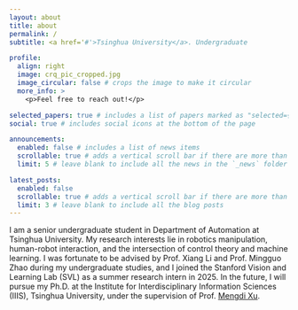 ```yaml
---
layout: about
title: about
permalink: /
subtitle: <a href='#'>Tsinghua University</a>. Undergraduate

profile:
  align: right
  image: crq_pic_cropped.jpg
  image_circular: false # crops the image to make it circular
  more_info: >
    <p>Feel free to reach out!</p>

selected_papers: true # includes a list of papers marked as "selected={true}"
social: true # includes social icons at the bottom of the page

announcements:
  enabled: false # includes a list of news items
  scrollable: true # adds a vertical scroll bar if there are more than 3 news items
  limit: 5 # leave blank to include all the news in the `_news` folder

latest_posts:
  enabled: false
  scrollable: true # adds a vertical scroll bar if there are more than 3 new posts items
  limit: 3 # leave blank to include all the blog posts
---
```


I am a senior undergraduate student in Department of Automation at Tsinghua University. My research interests lie in robotics manipulation, human-robot interaction, and the intersection of control theory and machine learning. I was fortunate to be advised by Prof. Xiang Li and Prof. Mingguo Zhao during my undergraduate studies, and I joined the Stanford Vision and Learning Lab (SVL) as a summer research intern in 2025. In the future, I will pursue my Ph.D. at the Institute for Interdisciplinary Information Sciences (IIIS), Tsinghua University, under the supervision of Prof. [Mengdi Xu](https://www.mengdixu.me/).

